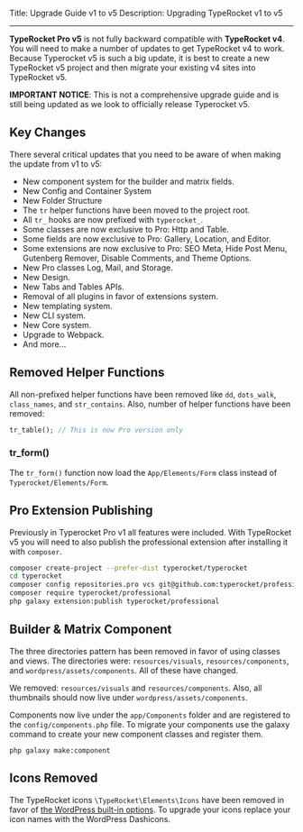 Title: Upgrade Guide v1 to v5
Description: Upgrading TypeRocket v1 to v5

---

**TypeRocket Pro v5** is not fully backward compatible with **TypeRocket v4**. You will need to make a number of updates to get TypeRocket v4 to work. Because Typerocket v5 is such a big update, it is best to create a new TypeRocket v5 project and then migrate your existing v4 sites into TypeRocket v5.

**IMPORTANT NOTICE**: This is not a comprehensive upgrade guide and is still being updated as we look to officially release Typerocket v5.

## Key Changes

There several critical updates that you need to be aware of when making the update from v1 to v5:

- New component system for the builder and matrix fields.
- New Config and Container System
- New Folder Structure
- The `tr` helper functions have been moved to the project root.
- All `tr_` hooks are now prefixed with `typerocket_`.
- Some classes are now exclusive to Pro: Http and Table.
- Some fields are now exclusive to Pro: Gallery, Location, and Editor.
- Some extensions are now exclusive to Pro: SEO Meta, Hide Post Menu, Gutenberg Remover, Disable Comments, and Theme Options.
- New Pro classes Log, Mail, and Storage.
- New Design.
- New Tabs and Tables APIs.
- Removal of all plugins in favor of extensions system.
- New templating system.
- New CLI system.
- New Core system.
- Upgrade to Webpack.
- And more...

## Removed Helper Functions

All non-prefixed helper functions have been removed like `dd`, `dots_walk`, `class_names`, and `str_contains`. Also, number of helper functions have been removed:

```php
tr_table(); // This is now Pro version only
```

### tr_form()

The `tr_form()` function now load the `App/Elements/Form` class instead of `Typerocket/Elements/Form`.

## Pro Extension Publishing

Previously in Typerocket Pro v1 all features were included. With TypeRocket v5 you will need to also publish the professional extension after installing it with `composer`.

```bash
composer create-project --prefer-dist typerocket/typerocket
cd typerocket
composer config repositories.pro vcs git@github.com:typerocket/professional.git
composer require typerocket/professional
php galaxy extension:publish typerocket/professional
```

## Builder & Matrix Component

The three directories pattern has been removed in favor of using classes and views. The directories were: `resources/visuals`, `resources/components`, and `wordpress/assets/components`. All of these have changed.

We removed: `resources/visuals` and `resources/components`. Also, all thumbnails should now live under `wordpress/assets/components`.

Components now live under the `app/Components` folder and are registered to the `config/components.php` file. To migrate your components use the galaxy command to create your new component classes and register them.

```
php galaxy make:component
``` 

## Icons Removed

The TypeRocket icons `\TypeRocket\Elements\Icons` have been removed in favor of [the WordPress built-in options](https://developer.wordpress.org/resource/dashicons/). To upgrade your icons replace your icon names with the WordPress Dashicons.